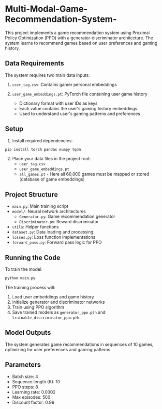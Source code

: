 # Multi-Modal-Game-Recommendation-System-


This project implements a game recommendation system using Proximal Policy Optimization (PPO) with a generator-discriminator architecture. The system learns to recommend games based on user preferences and gaming history.

## Data Requirements

The system requires two main data inputs:

1. `user_tag.csv`: Contains gamer personal embeddings
   
2. `user_game_embeddings.pt`: PyTorch file containing user game history
   - Dictionary format with user IDs as keys
   - Each value contains the user's gaming history embeddings
   - Used to understand user's gaming patterns and preferences

## Setup

1. Install required dependencies:
```bash
pip install torch pandas numpy tqdm
```

2. Place your data files in the project root:
   - `user_tag.csv`
   - `user_game_embeddings.pt`
   - `all_games.pt` - Here all 60,000 games must be mapped or stored (database of game embeddings)

## Project Structure

- `main.py`: Main training script
- `model/`: Neural network architectures
  - `Generator.py`: Game recommendation generator
  - `Discriminator.py`: Reward discriminator
- `utils`: Helper functions
- `dataset.py`: Data loading and processing
- `losses.py`: Loss function implementations
- `forward_pass.py`: Forward pass logic for PPO

## Running the Code

To train the model:

```bash
python main.py
```

The training process will:
1. Load user embeddings and game history
2. Initialize generator and discriminator networks
3. Train using PPO algorithm
4. Save trained models as `generator_ppo.pth` and `trainable_discriminator_ppo.pth`

## Model Outputs

The system generates game recommendations in sequences of 10 games, optimizing for user preferences and gaming patterns.

## Parameters

- Batch size: 4
- Sequence length (K): 10
- PPO steps: 8
- Learning rate: 0.0002
- Max episodes: 500
- Discount factor: 0.99
```

